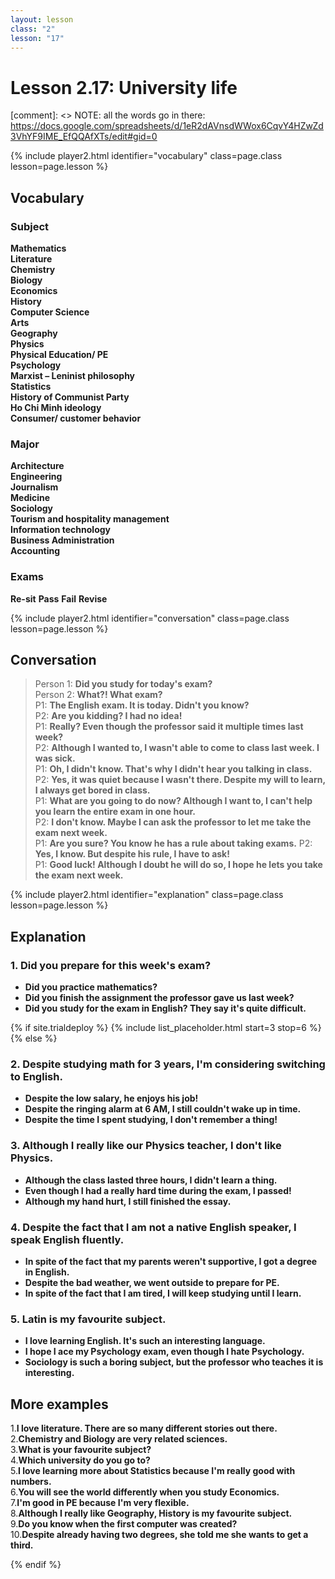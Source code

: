 ```yaml
---
layout: lesson
class: "2"
lesson: "17"
---
```



# Lesson 2.17: University life

[comment]: <> NOTE: all the words go in there: https://docs.google.com/spreadsheets/d/1eR2dAVnsdWWox6CqvY4HZwZd3VhYF9IME_EfQQAfXTs/edit#gid=0

{% include player2.html identifier="vocabulary" class=page.class lesson=page.lesson %}
## Vocabulary 
### Subject 
**Mathematics**    
**Literature**     
**Chemistry**     
**Biology**     
**Economics**     
**History**     
**Computer Science**     
**Arts**     
**Geography**     
**Physics**     
**Physical Education/ PE**     
**Psychology**     
**Marxist – Leninist philosophy**     
**Statistics**      
**History of Communist Party**            
**Ho Chi Minh ideology**     
**Consumer/ customer behavior**      

### Major 
**Architecture**      
**Engineering**     
**Journalism**      
**Medicine**     
**Sociology**      
**Tourism and hospitality management**      
**Information technology**      
**Business Administration**      
**Accounting**      

### Exams
**Re-sit**
**Pass**
**Fail**
**Revise**



{% include player2.html identifier="conversation" class=page.class lesson=page.lesson %}

## Conversation

> Person 1: **Did you study for today's exam?**  
> Person 2: **What?! What exam?**     
> P1: **The English exam. It is today. Didn't you know?**    
> P2: **Are you kidding? I had no idea!**  
> P1: **Really? Even though the professor said it multiple times last week?**  
> P2: **Although I wanted to, I wasn't able to come to class last week. I was sick.**  
> P1: **Oh, I didn't know. That's why I didn't hear you talking in class.**  
> P2: **Yes, it was quiet because I wasn't there. Despite my will to learn, I always get bored in class.**  
> P1: **What are you going to do now? Although I want to, I can't help you learn the entire exam in one hour.**  
> P2: **I don't know. Maybe I can ask the professor to let me take the exam next week.**  
> P1: **Are you sure? You know he has a rule about taking exams.** 
> P2: **Yes, I know. But despite his rule, I have to ask!**  
> P1: **Good luck! Although I doubt he will do so, I hope he lets you take the exam next week.**



{% include player2.html identifier="explanation" class=page.class lesson=page.lesson %}
## Explanation

### 1. Did you prepare for this week's exam?
- **Did you practice mathematics?**
- **Did you finish the assignment the professor gave us last week?**
- **Did you study for the exam in English? They say it's quite difficult.**


{% if site.trialdeploy %}
  {% include list_placeholder.html start=3 stop=6 %}
  {% else %}


### 2. Despite studying math for 3 years, I'm considering switching to English.
- **Despite the low salary, he enjoys his job!**
- **Despite the ringing alarm at 6 AM, I still couldn't wake up in time.**
- **Despite the time I spent studying, I don't remember a thing!**

### 3. Although I really like our Physics teacher, I don't like Physics.

- **Although the class lasted three hours, I didn't learn a thing.**
- **Even though I had a really hard time during the exam, I passed!**
- **Although my hand hurt, I still finished the essay.**

### 4. Despite the fact that I am not a native English speaker, I speak English fluently.

- **In spite of the fact that my parents weren't supportive, I got a degree in English.**
- **Despite the bad weather, we went outside to prepare for PE.**
- **In spite of the fact that I am tired, I will keep studying until I learn.**

### 5. Latin is my favourite subject.
- **I love learning English. It's such an interesting language.**
- **I hope I ace my Psychology exam, even though I hate Psychology.**
- **Sociology is such a boring subject, but the professor who teaches it is interesting.**

## More examples 
1.**I love literature. There are so many different stories out there.**  
2.**Chemistry and Biology are very related sciences.**  
3.**What is your favourite subject?**  
4.**Which university do you go to?**  
5.**I love learning more about Statistics because I'm really good with numbers.**  
6.**You will see the world differently when you study Economics.**  
7.**I'm good in PE because I'm very flexible.**  
8.**Although I really like Geography, History is my favourite subject.**  
9.**Do you know when the first computer was created?**  
10.**Despite already having two degrees, she told me she wants to get a third.**  


  {% endif %}